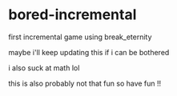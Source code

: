 # bored-incremental
first incremental game using break_eternity

maybe i'll keep updating this if i can be bothered

i also suck at math lol

this is also probably not that fun so have fun !!
